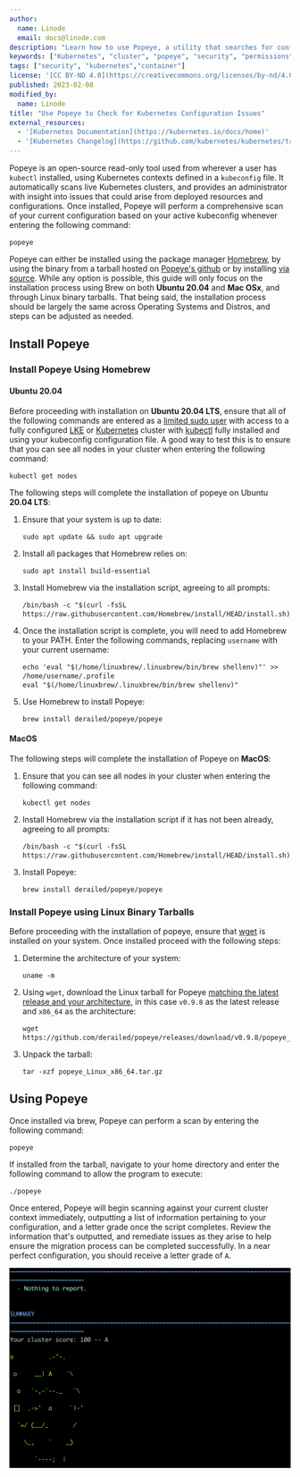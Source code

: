 ```yaml
---
author:
  name: Linode
  email: docs@linode.com
description: "Learn how to use Popeye, a utility that searches for configuration issues on live Kubernetes clusters."
keywords: ["Kubernetes", "cluster", "popeye", "security", "permissions"]
tags: ["security", "kubernetes","container"]
license: '[CC BY-ND 4.0](https://creativecommons.org/licenses/by-nd/4.0)'
published: 2023-02-08
modified_by:
  name: Linode
title: "Use Popeye to Check for Kubernetes Configuration Issues"
external_resources:
  - '[Kubernetes Documentation](https://kubernetes.io/docs/home)'
  - '[Kubernetes Changelog](https://github.com/kubernetes/kubernetes/tree/master/CHANGELOG)'
---
```


Popeye is an open-source read-only tool used from wherever a user has `kubectl` installed, using Kubernetes contexts defined in a `kubeconfig` file. It automatically scans live Kubernetes clusters, and provides an administrator with insight into issues that could arise from deployed resources and configurations. Once installed, Popeye will perform a comprehensive scan of your current configuration based on your active kubeconfig whenever entering the following command:

```command
popeye
```

Popeye can either be installed using the package manager [Homebrew](https://brew.sh/), by using the binary from a tarball hosted on [Popeye's github](https://github.com/derailed/popeye/releases) or by installing [via source](https://github.com/derailed/popeye#installation). While any option is possible, this guide will only focus on the installation process using Brew on both **Ubuntu 20.04** and **Mac OSx**, and through Linux binary tarballs. That being said, the installation process should be largely the same across Operating Systems and Distros, and steps can be adjusted as needed.

## Install Popeye

### Install Popeye Using Homebrew

#### Ubuntu 20.04

Before proceeding with installation on **Ubuntu 20.04 LTS**, ensure that all of the following commands are entered as a [limited sudo user](/docs/products/compute/compute-instances/guides/set-up-and-secure/#add-a-limited-user-account) with access to a fully configured [LKE](https://www.linode.com/products/kubernetes/) or [Kubernetes](/docs/guides/kubernetes/) cluster with [kubectl](/docs/products/compute/kubernetes/guides/install-kubectl/) fully installed and using your kubeconfig configuration file. A good way to test this is to ensure that you can see all nodes in your cluster when entering the following command:

```command
kubectl get nodes
```

The following steps will complete the installation of popeye on Ubuntu **20.04 LTS**:

1. Ensure that your system is up to date:

    ```command
    sudo apt update && sudo apt upgrade
    ```

1. Install all packages that Homebrew relies on:

    ```command
    sudo apt install build-essential
    ```

1. Install Homebrew via the installation script, agreeing to all prompts:

    ```command
    /bin/bash -c "$(curl -fsSL https://raw.githubusercontent.com/Homebrew/install/HEAD/install.sh)"
    ```

1. Once the installation script is complete, you will need to add Homebrew to your PATH. Enter the following commands, replacing `username` with your current username:

    ```command
    echo 'eval "$(/home/linuxbrew/.linuxbrew/bin/brew shellenv)"' >> /home/username/.profile
    eval "$(/home/linuxbrew/.linuxbrew/bin/brew shellenv)"
    ```

1. Use Homebrew to install Popeye:

    ```command
    brew install derailed/popeye/popeye
    ```

#### MacOS

The following steps will complete the installation of Popeye on **MacOS**:

1. Ensure that you can see all nodes in your cluster when entering the following command:

    ```command
    kubectl get nodes
    ```

1. Install Homebrew via the installation script if it has not been already, agreeing to all prompts:

    ```command
    /bin/bash -c "$(curl -fsSL https://raw.githubusercontent.com/Homebrew/install/HEAD/install.sh)"
    ```

1. Install Popeye:

    ```command
    brew install derailed/popeye/popeye
    ```

### Install Popeye using Linux Binary Tarballs

Before proceeding with the installation of popeye, ensure that [wget](/docs/guides/how-to-use-wget/) is installed on your system. Once installed proceed with the following steps:

1. Determine the architecture of your system:

    ```command
    uname -m
    ```

1. Using `wget`, download the Linux tarball for Popeye [matching the latest release and your architecture](https://github.com/derailed/popeye/releases), in this case `v0.9.8` as the latest release and `x86_64` as the architecture:

    ```command
    wget https://github.com/derailed/popeye/releases/download/v0.9.8/popeye_Linux_x86_64.tar.gz
    ```

1. Unpack the tarball:

    ```command
    tar -xzf popeye_Linux_x86_64.tar.gz
    ```

## Using Popeye

Once installed via brew, Popeye can perform a scan by entering the following command:

```command
popeye
```

If installed from the tarball, navigate to your home directory and enter the following command to allow the program to execute:

```command
./popeye
```

Once entered, Popeye will begin scanning against your current cluster context immediately, outputting a list of information pertaining to your configuration, and a letter grade once the script completes. Review the information that's outputted, and remediate issues as they arise to help ensure the migration process can be completed successfully. In a near perfect configuration, you should receive a letter grade of `A`.

![Popeye Scanning Results](popeye-results.png)